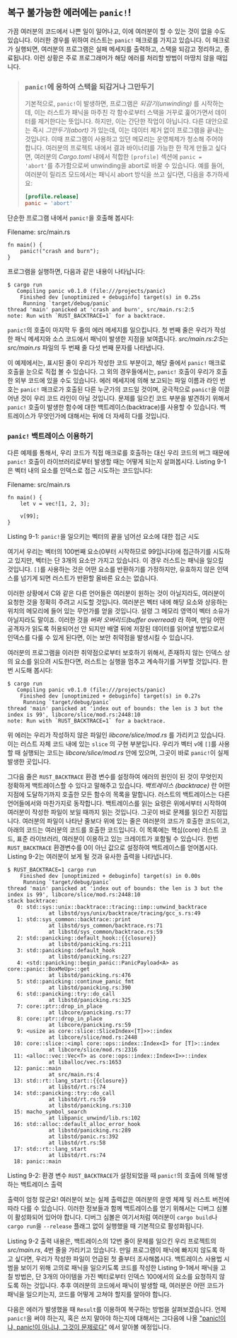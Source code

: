 ## 복구 불가능한 에러에는 `panic!`!

가끔 여러분의 코드에서 나쁜 일이 일어나고, 이에 여러분이 할 수 있는 것이 없을 수도 있습니다.
이러한 경우를 위하여 러스트는 `panic!` 매크로를 가지고 있습니다.
이 매크로가 실행되면, 여러분의 프로그램은 실패 메세지를 출력하고,
스택을 되감고 정리하고, 종료됩니다.
이런 상황은 주로 프로그래머가 해당 에러를 처리할 방법이 마땅치 않을 때입니다.

> ### `panic!`에 응하여 스택을 되감거나 그만두기
>
> 기본적으로, `panic!`이 발생하면, 프로그램은 *되감기(unwinding)* 를 시작하는데,
> 이는 러스트가 패닉을 마주친 각 함수로부터 스택을 거꾸로 훑어가면서 데이터를
> 제거한다는 뜻입니다. 하지만, 이는 간단한 작업이 아닙니다. 다른 대안으로는
> 즉시 *그만두기(abort)* 가 있는데, 이는 데이터 제거 없이 프로그램을 끝내는 것입니다.
> 이때 프로그램이 사용하고 있던 메모리는 운영체제가 청소해 주어야 합니다.
> 여러분의 프로젝트 내에서 결과 바이너리를 가능한 한 작게 만들고 싶다면,
> 여러분의 *Cargo.toml* 내에서 적합한 `[profile]` 섹션에 `panic = 'abort'`를
> 추가함으로써 unwinding을 abort로 바꿀 수 있습니다.
> 예를 들어, 여러분이 릴리즈 모드에서는 패닉시 abort 방식을
> 쓰고 싶다면, 다음을 추가하세요:
>
> ```toml
> [profile.release]
> panic = 'abort'
> ```

단순한 프로그램 내에서 `panic!`을 호출해 봅시다:

<span class="filename">Filename: src/main.rs</span>

```rust,should_panic,panics
fn main() {
    panic!("crash and burn");
}
```

프로그램을 실행하면, 다음과 같은 내용이 나타납니다:

```text
$ cargo run
   Compiling panic v0.1.0 (file:///projects/panic)
    Finished dev [unoptimized + debuginfo] target(s) in 0.25s
     Running `target/debug/panic`
thread 'main' panicked at 'crash and burn', src/main.rs:2:5
note: Run with `RUST_BACKTRACE=1` for a backtrace.
```

`panic!`의 호출이 마지막 두 줄의 에러 메세지를 일으킵니다.
첫 번째 줄은 우리가 작성한 패닉 메세지와 소스 코드에서 패닉이
발생한 지점을 보여줍니다. *src/main.rs:2:5*는 *src/main.rs* 파일의
두 번째 줄 다섯 번째 문자를 나타냅니다.

이 예제에서는, 표시된 줄이 우리가 작성한 코드 부분이고, 해당 줄에서
`panic!` 매크로 호출을 눈으로 직접 볼 수 있습니다. 그 외의 경우들에서는,
`panic!` 호출이 우리가 호출한 외부 코드에 있을 수도 있습니다. 에러 메세지에 의해
보고되는 파일 이름과 라인 번호는 `panic!` 매크로가 호출된 다른 누군가의 코드일 것이며,
궁극적으로 `panic!`을 이끌어낸 것이 우리 코드 라인이 아닐 것입니다.
문제를 일으킨 코드 부분을 발견하기 위해서 `panic!` 호출이 발생한 함수에 대한
백트레이스(backtrace)를 사용할 수 있습니다. 백트레이스가 무엇인가에 대해서는
뒤에 더 자세히 다를 것입니다.

### `panic!` 백트레이스 이용하기

다른 예제를 통해서, 우리 코드가 직접 매크로를 호출하는 대신 우리 코드의
버그 때문에 `panic!` 호출이 라이브러리로부터 발생할 때는 어떻게 되는지 살펴봅시다.
Listing 9-1은 벡터 내의 요소를 인덱스로
접근 시도하는 코드입니다:

<span class="filename">Filename: src/main.rs</span>

```rust,should_panic,panics
fn main() {
    let v = vec![1, 2, 3];

    v[99];
}
```

<span class="caption">Listing 9-1: `panic!`을 일으키는 벡터의 끝을 넘어선
요소에 대한 접근 시도</span>

여기서 우리는 벡터의 100번째 요소(0부터 시작하므로 99입니다)에 접근하기를
시도하고 있지만, 벡터는 단 3개의 요소만 가지고 있습니다. 이 경우 러스트는
패닉을 일으킬 것입니다. `[]`를 사용하는 것은 어떤 요소를 반환하기를 가정하지만,
유효하지 않은 인덱스를 넘기게 되면 러스트가 반환할 올바른 요소는
없습니다.

이러한 상황에서 C와 같은 다른 언어들은 여러분이 원하는 것이 아닐지라도,
여러분이 요청한 것을 정확히 주려고 시도할 것입니다. 여러분은 벡터 내에
해당 요소와 상응하는 위치의 메모리에 들어 있는 무언가를 얻을 것입니다.
설령 그 메모리 영역이 벡터 소유가 아닐지라도 말이죠. 이러한 것을
*버퍼 오버리드(buffer overread)* 라 하며, 만일 어떤 공격자가 읽도록
허용되어선 안 되지만 배열 뒤에 저장된 데이터를 읽어낼 방법으로서
인덱스를 다룰 수 있게 된다면, 이는 보안 취약점을 발생시킬 수 있습니다.

여러분의 프로그램을 이러한 취약점으로부터 보호하기 위해서, 존재하지 않는
인덱스 상의 요소를 읽으려 시도한다면, 러스트는 실행을 멈추고 계속하기를
거부할 것입니다. 한번 시도해 봅시다:

```text
$ cargo run
   Compiling panic v0.1.0 (file:///projects/panic)
    Finished dev [unoptimized + debuginfo] target(s) in 0.27s
     Running `target/debug/panic`
thread 'main' panicked at 'index out of bounds: the len is 3 but the index is 99', libcore/slice/mod.rs:2448:10
note: Run with `RUST_BACKTRACE=1` for a backtrace.
```

위 에러는 우리가 작성하지 않은 파일인 *libcore/slice/mod.rs* 를 가리키고 있습니다.
이는 러스트 자체 코드 내에 있는 `slice` 의 구현 부분입니다. 우리가 벡터 `v`에
`[]`를 사용할 때 실행되는 코드는 *libcore/slice/mod.rs* 안에 있으며,
그곳이 바로 `panic!`이 실제 발생한 곳입니다.

그다음 줄은 `RUST_BACKTRACE` 환경 변수를 설정하여 에러의 원인이 된 것이 무엇인지
정확하게 백트레이스할 수 있다고 말해주고 있습니다. *백트레이스 (backtrace)* 란
어떤 지점에 도달하기까지 호출한 모든 함수의 목록을 말합니다.
러스트의 백트레이스는 다른 언어들에서와 마찬가지로 동작합니다. 백트레이스를
읽는 요령은 위에서부터 시작하여 여러분이 작성한 파일이 보일 때까지 읽는 것입니다.
그곳이 바로 문제를 읽으킨 지점입니다. 여러분의 파일이 나타난 줄보다 위에 있는 줄은
여러분의 코드가 호출한 코드이고, 아래의 코드는 여러분의 코드를 호출한 코드입니다.
이 목록에는 핵심(core) 러스트 코드, 표준 라이브러리, 여러분이 이용하고 있는
크레이트가 포함될 수 있습니다. 한번 `RUST_BACKTRACE` 환경변수를 0이 아닌 값으로
설정하여 백트레이스를 얻어봅시다. Listing 9-2는 여러분이 보게 될 것과
유사한 출력을 나타냅니다.

```text
$ RUST_BACKTRACE=1 cargo run
    Finished dev [unoptimized + debuginfo] target(s) in 0.00s
     Running `target/debug/panic`
thread 'main' panicked at 'index out of bounds: the len is 3 but the index is 99', libcore/slice/mod.rs:2448:10
stack backtrace:
   0: std::sys::unix::backtrace::tracing::imp::unwind_backtrace
             at libstd/sys/unix/backtrace/tracing/gcc_s.rs:49
   1: std::sys_common::backtrace::print
             at libstd/sys_common/backtrace.rs:71
             at libstd/sys_common/backtrace.rs:59
   2: std::panicking::default_hook::{{closure}}
             at libstd/panicking.rs:211
   3: std::panicking::default_hook
             at libstd/panicking.rs:227
   4: <std::panicking::begin_panic::PanicPayload<A> as core::panic::BoxMeUp>::get
             at libstd/panicking.rs:476
   5: std::panicking::continue_panic_fmt
             at libstd/panicking.rs:390
   6: std::panicking::try::do_call
             at libstd/panicking.rs:325
   7: core::ptr::drop_in_place
             at libcore/panicking.rs:77
   8: core::ptr::drop_in_place
             at libcore/panicking.rs:59
   9: <usize as core::slice::SliceIndex<[T]>>::index
             at libcore/slice/mod.rs:2448
  10: core::slice::<impl core::ops::index::Index<I> for [T]>::index
             at libcore/slice/mod.rs:2316
  11: <alloc::vec::Vec<T> as core::ops::index::Index<I>>::index
             at liballoc/vec.rs:1653
  12: panic::main
             at src/main.rs:4
  13: std::rt::lang_start::{{closure}}
             at libstd/rt.rs:74
  14: std::panicking::try::do_call
             at libstd/rt.rs:59
             at libstd/panicking.rs:310
  15: macho_symbol_search
             at libpanic_unwind/lib.rs:102
  16: std::alloc::default_alloc_error_hook
             at libstd/panicking.rs:289
             at libstd/panic.rs:392
             at libstd/rt.rs:58
  17: std::rt::lang_start
             at libstd/rt.rs:74
  18: panic::main
```

<span class="caption">Listing 9-2: 환경 변수 `RUST_BACKTRACE`가 설정되었을 때 `panic!`의
호출에 의해 발생하는 백트레이스 출력</span>

출력이 엄청 많군요! 여러분이 보는 실제 출력값은 여러분의 운영 체제 및
러스트 버전에 따라 다를 수 있습니다. 이러한 정보들과 함께 백트레이스를
얻기 위해서는 디버그 심볼이 활성화되어 있어야 합니다. 디버그 심볼은 여기서처럼
여러분이 `cargo build`나 `cargo run`을 `--release` 플래그 없이 실행했을 때
기본적으로 활성화됩니다.

Listing 9-2 출력 내용은, 백트레이스의 12번 줄이 문제를 일으킨
우리 프로젝트의 *src/main.rs*, 4번 줄을 가리키고 있습니다.
만일 프로그램이 패닉에 빠지지 않도록 하고 싶다면, 우리가 작성한 파일이
언급된 첫 줄부터 조사해봅시다.
백트레이스 사용법 시범을 보이기 위해 고의로 패닉을 일으키도록 코드를 작성한
Listing 9-1에서 패닉을 고칠 방법은, 단 3개의 아이템을 가진 벡터로부터
인덱스 100에서의 요소를 요청하지 않도록 하는 것입니다.
추후 여러분의 코드에서 패닉이 발생할 때, 여러분은 어떤 코드가 패닉을 일으키는지,
코드를 어떻게 고쳐야 할지를 알아야 합니다.

다음은 에러가 발생했을 때 `Result`를 이용하여 복구하는 방법을 살펴보겠습니다.
언제 `panic!`을 써야 하는지, 혹은 쓰지 말아야 하는지에 대해서는
그다음에 나올 ["panic!이냐, panic!이 아니냐, 그것이 문제로다"][to-panic-or-not-to-panic]<!-- ignore -->
에서 알아볼 예정입니다.

[to-panic-or-not-to-panic]:
ch09-03-to-panic-or-not-to-panic.html%23panic%21%EC%9D%B4%EB%83%90%2C%20panic%21%EC%9D%B4%20%EC%95%84%EB%8B%88%EB%83%90%2C%20%EA%B7%B8%EA%B2%83%EC%9D%B4%20%EB%AC%B8%EC%A0%9C%EB%A1%9C%EB%8B%A4
